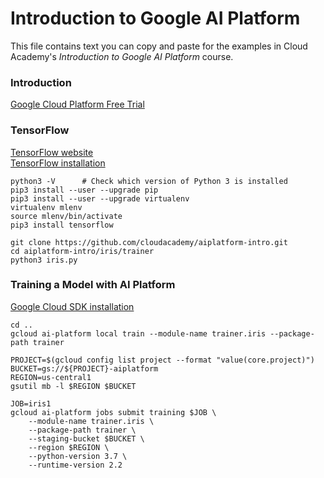 # Introduction to Google AI Platform
This file contains text you can copy and paste for the examples in Cloud Academy's _Introduction to Google AI Platform_ course.  

### Introduction
[Google Cloud Platform Free Trial](https://cloud.google.com/free)  

### TensorFlow
[TensorFlow website](https://www.tensorflow.org)  
[TensorFlow installation](https://www.tensorflow.org/install/pip)  

```
python3 -V      # Check which version of Python 3 is installed
pip3 install --user --upgrade pip
pip3 install --user --upgrade virtualenv
virtualenv mlenv
source mlenv/bin/activate
pip3 install tensorflow
```

```
git clone https://github.com/cloudacademy/aiplatform-intro.git
cd aiplatform-intro/iris/trainer
python3 iris.py
```

### Training a Model with AI Platform
[Google Cloud SDK installation](https://cloud.google.com/sdk)  

```
cd ..
gcloud ai-platform local train --module-name trainer.iris --package-path trainer
```

```
PROJECT=$(gcloud config list project --format "value(core.project)")
BUCKET=gs://${PROJECT}-aiplatform
REGION=us-central1
gsutil mb -l $REGION $BUCKET
```
```
JOB=iris1
gcloud ai-platform jobs submit training $JOB \
    --module-name trainer.iris \
    --package-path trainer \
    --staging-bucket $BUCKET \
    --region $REGION \
    --python-version 3.7 \
    --runtime-version 2.2
```

